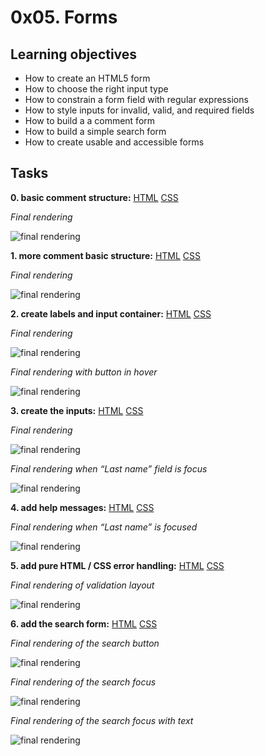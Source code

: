 # 0x05. Forms

## Learning objectives
- How to create an HTML5 form
- How to choose the right input type
- How to constrain a form field with regular expressions
- How to style inputs for invalid, valid, and required fields
- How to build a a comment form
- How to build a simple search form
- How to create usable and accessible forms

## Tasks
**0. basic comment structure:** [HTML](https://github.com/dianaparr/holbertonschool-web_front_end/blob/fd9f98fe97419c05716931588754e7c44e334ca8/0x05-form/01-article.html) [CSS](https://github.com/dianaparr/holbertonschool-web_front_end/blob/409a5c2857db197f196aef87cc8d14a4646fa051/0x05-form/01-styles.css)

*Final rendering*

![final rendering](https://github.com/dianaparr/holbertonschool-web_front_end/blob/main/0x05-form/img/task0.png)

**1. more comment basic structure:** [HTML](https://github.com/dianaparr/holbertonschool-web_front_end/blob/4e6060f562fdf8350e9a0fb3f38a1c4451b01afe/0x05-form/02-article.html) [CSS](https://github.com/dianaparr/holbertonschool-web_front_end/blob/4e6060f562fdf8350e9a0fb3f38a1c4451b01afe/0x05-form/02-styles.css)

*Final rendering*

![final rendering](https://github.com/dianaparr/holbertonschool-web_front_end/blob/main/0x05-form/img/task1.png)

**2. create labels and input container:** [HTML](https://github.com/dianaparr/holbertonschool-web_front_end/blob/b62fa170827ef7d4eacd490b5a943a8c09644c95/0x05-form/03-article.html) [CSS](https://github.com/dianaparr/holbertonschool-web_front_end/blob/b62fa170827ef7d4eacd490b5a943a8c09644c95/0x05-form/03-styles.css)

*Final rendering*

![final rendering](https://github.com/dianaparr/holbertonschool-web_front_end/blob/main/0x05-form/img/task2.1.png)

*Final rendering with button in hover*

![final rendering](https://github.com/dianaparr/holbertonschool-web_front_end/blob/main/0x05-form/img/task2.2.png)

**3. create the inputs:** [HTML](https://github.com/dianaparr/holbertonschool-web_front_end/blob/9de7e52b6f897a6d5fdf01f7f17f82a491bf4422/0x05-form/04-article.html) [CSS](https://github.com/dianaparr/holbertonschool-web_front_end/blob/9de7e52b6f897a6d5fdf01f7f17f82a491bf4422/0x05-form/04-styles.css)

*Final rendering*

![final rendering](https://github.com/dianaparr/holbertonschool-web_front_end/blob/main/0x05-form/img/task3.1.png)

*Final rendering when “Last name” field is focus*

![final rendering](https://github.com/dianaparr/holbertonschool-web_front_end/blob/main/0x05-form/img/task3.2.png)

**4. add help messages:** [HTML](https://github.com/dianaparr/holbertonschool-web_front_end/blob/43a61a8eafb8c6195b61f6c9a5b486113e332a9b/0x05-form/05-article.html) [CSS](https://github.com/dianaparr/holbertonschool-web_front_end/blob/43a61a8eafb8c6195b61f6c9a5b486113e332a9b/0x05-form/05-styles.css)

*Final rendering when “Last name” is focused*

![final rendering](https://github.com/dianaparr/holbertonschool-web_front_end/blob/main/0x05-form/img/task4.png)

**5. add pure HTML / CSS error handling:** [HTML](https://github.com/dianaparr/holbertonschool-web_front_end/blob/8b5e9e30926943e170e00590e56475ed737d94f4/0x05-form/06-article.html) [CSS](https://github.com/dianaparr/holbertonschool-web_front_end/blob/8b5e9e30926943e170e00590e56475ed737d94f4/0x05-form/06-styles.css)

*Final rendering of validation layout*

![final rendering](https://github.com/dianaparr/holbertonschool-web_front_end/blob/main/0x05-form/img/task5.png)

**6. add the search form:** [HTML](https://github.com/dianaparr/holbertonschool-web_front_end/blob/f831f184b168fcc11b46733fd9ce0da2b6c6c11c/0x05-form/07-article.html) [CSS](https://github.com/dianaparr/holbertonschool-web_front_end/blob/f831f184b168fcc11b46733fd9ce0da2b6c6c11c/0x05-form/07-styles.css)

*Final rendering of the search button*

![final rendering](https://github.com/dianaparr/holbertonschool-web_front_end/blob/main/0x05-form/img/task6.1.png)

*Final rendering of the search focus*

![final rendering](https://github.com/dianaparr/holbertonschool-web_front_end/blob/main/0x05-form/img/task6.2.png)

*Final rendering of the search focus with text*

![final rendering](https://github.com/dianaparr/holbertonschool-web_front_end/blob/main/0x05-form/img/task6.3.png)
